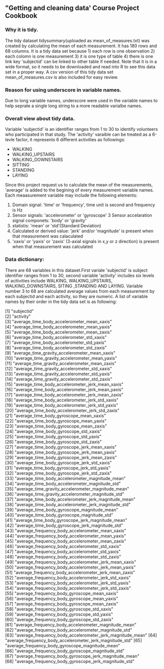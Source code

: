 ##  "Getting and cleaning data' Course Project Cookbook

### Why it is tidy.

The tidy dataset tidysummary(uploaded as mean_of_measures.txt) was created by calculating the mean of each measurement. It has 180 rows and 68 columns. It is a tidy data set because 1) each row is one observation 2) each colomn is one measurement 3) it is one type of table 4) there is one link key 'subjectid' can be linked to other table if needed. Note that it is in a wide format, so it needs to be downloaded and read into R to see this data set in a proper way. A csv version of this tidy data set mean_of_measures.csv is also included for easy review. 
 
### Reason for using underscore in variable names.

Due to long variable names, underscore were used in the variable names to help seprate a single long string to a more readable varialbe names.

### Overall view about tidy data.

Variable 'subjectid' is an identifier ranges from 1 to 30 to identify volunteers who participated in that study. The 'activity' varaible can be treated as a 6-levle factor, it represents 6 different activities as followings: 

*  WALKING
*  WALKING_UPSTAIRS
*  WALKING_DOWNSTAIRS
*  SITTING
*  STANDING
*  LAYING

Since this project request us to calculate the mean of the measurements, 'average' is added to the begining of every measurement variable names.   Each meaasurement variable may include the following elements:

 1. Domain signal: 'time' or 'frequency', time unit is second and frequency is Hz
 2. Sensor signals: 'accelerometer' or 'gyroscope' 
 3  Sensor accelaration signal componets: 'body' or 'gravity'
 4. statistis: 'mean' or 'std'(Standard Deviation)
 5. Calculated or derived value: 'jerk' and/or 'magnitude' is present when that measurement was calaculated
 6. 'xaxis' or 'yaxis' or 'zaxis' (3-axial signals in x,y or z direction) is present when that measurement was calculated

### Data dictionary:

There are 68 variables in this dataset.First variale 'subjectid' is subject identifier ranges from 1 to 30, second variable 'activity' includes six levels of acitivities include WALKING, WALKING_UPSTAIRS, WALKING_DOWNSTAIRS, SITING ,STANDING AND LAYING. Variable number 3 to 68 are calculated average values from each measurement by each subjectid and each activity, so they are numeric. A list of variable names by their order in the tidy data set is as following:

 [1] "subjectid"                                               
 [2] "activity"                                                
 [3] "average_time_body_accelerometer_mean_xaxis"              
 [4] "average_time_body_accelerometer_mean_yaxis"              
 [5] "average_time_body_accelerometer_mean_zaxis"              
 [6] "average_time_body_accelerometer_std_xaxis"               
 [7] "average_time_body_accelerometer_std_yaxis"               
 [8] "average_time_body_accelerometer_std_zaxis"               
 [9] "average_time_gravity_accelerometer_mean_xaxis"           
[10] "average_time_gravity_accelerometer_mean_yaxis"           
[11] "average_time_gravity_accelerometer_mean_zaxis"           
[12] "average_time_gravity_accelerometer_std_xaxis"            
[13] "average_time_gravity_accelerometer_std_yaxis"            
[14] "average_time_gravity_accelerometer_std_zaxis"            
[15] "average_time_body_accelerometer_jerk_mean_xaxis"         
[16] "average_time_body_accelerometer_jerk_mean_yaxis"         
[17] "average_time_body_accelerometer_jerk_mean_zaxis"         
[18] "average_time_body_accelerometer_jerk_std_xaxis"          
[19] "average_time_body_accelerometer_jerk_std_yaxis"          
[20] "average_time_body_accelerometer_jerk_std_zaxis"          
[21] "average_time_body_gyroscope_mean_xaxis"                  
[22] "average_time_body_gyroscope_mean_yaxis"                  
[23] "average_time_body_gyroscope_mean_zaxis"                  
[24] "average_time_body_gyroscope_std_xaxis"                   
[25] "average_time_body_gyroscope_std_yaxis"                   
[26] "average_time_body_gyroscope_std_zaxis"                   
[27] "average_time_body_gyroscope_jerk_mean_xaxis"             
[28] "average_time_body_gyroscope_jerk_mean_yaxis"             
[29] "average_time_body_gyroscope_jerk_mean_zaxis"             
[30] "average_time_body_gyroscope_jerk_std_xaxis"              
[31] "average_time_body_gyroscope_jerk_std_yaxis"              
[32] "average_time_body_gyroscope_jerk_std_zaxis"              
[33] "average_time_body_accelerometer_magnitude_mean"          
[34] "average_time_body_accelerometer_magnitude_std"           
[35] "average_time_gravity_accelerometer_magnitude_mean"       
[36] "average_time_gravity_accelerometer_magnitude_std"        
[37] "average_time_body_accelerometer_jerk_magnitude_mean"     
[38] "average_time_body_accelerometer_jerk_magnitude_std"      
[39] "average_time_body_gyroscope_magnitude_mean"              
[40] "average_time_body_gyroscope_magnitude_std"               
[41] "average_time_body_gyroscope_jerk_magnitude_mean"         
[42] "average_time_body_gyroscope_jerk_magnitude_std"          
[43] "average_frequency_body_accelerometer_mean_xaxis"         
[44] "average_frequency_body_accelerometer_mean_yaxis"         
[45] "average_frequency_body_accelerometer_mean_zaxis"         
[46] "average_frequency_body_accelerometer_std_xaxis"          
[47] "average_frequency_body_accelerometer_std_yaxis"          
[48] "average_frequency_body_accelerometer_std_zaxis"          
[49] "average_frequency_body_accelerometer_jerk_mean_xaxis"    
[50] "average_frequency_body_accelerometer_jerk_mean_yaxis"    
[51] "average_frequency_body_accelerometer_jerk_mean_zaxis"    
[52] "average_frequency_body_accelerometer_jerk_std_xaxis"     
[53] "average_frequency_body_accelerometer_jerk_std_yaxis"     
[54] "average_frequency_body_accelerometer_jerk_std_zaxis"     
[55] "average_frequency_body_gyroscope_mean_xaxis"             
[56] "average_frequency_body_gyroscope_mean_yaxis"             
[57] "average_frequency_body_gyroscope_mean_zaxis"             
[58] "average_frequency_body_gyroscope_std_xaxis"              
[59] "average_frequency_body_gyroscope_std_yaxis"              
[60] "average_frequency_body_gyroscope_std_zaxis"              
[61] "average_frequency_body_accelerometer_magnitude_mean"     
[62] "average_frequency_body_accelerometer_magnitude_std"      
[63] "average_frequency_body_accelerometer_jerk_magnitude_mean"
[64] "average_frequency_body_accelerometer_jerk_magnitude_std" 
[65] "average_frequency_body_gyroscope_magnitude_mean"         
[66] "average_frequency_body_gyroscope_magnitude_std"          
[67] "average_frequency_body_gyroscope_jerk_magnitude_mean"    
[68] "average_frequency_body_gyroscope_jerk_magnitude_std"     